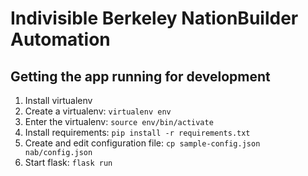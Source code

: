 # Indivisible Berkeley NationBuilder Automation

## Getting the app running for development

1. Install virtualenv
2. Create a virtualenv: `virtualenv env`
3. Enter the virtualenv: `source env/bin/activate`
4. Install requirements: `pip install -r requirements.txt`
5. Create and edit configuration file: `cp sample-config.json nab/config.json`
6. Start flask: `flask run`
